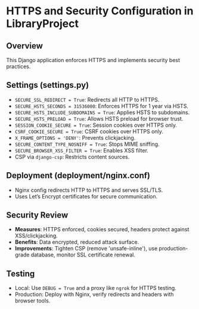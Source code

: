 # HTTPS and Security Configuration in LibraryProject

## Overview
This Django application enforces HTTPS and implements security best practices.

## Settings (settings.py)
- `SECURE_SSL_REDIRECT = True`: Redirects all HTTP to HTTPS.
- `SECURE_HSTS_SECONDS = 31536000`: Enforces HTTPS for 1 year via HSTS.
- `SECURE_HSTS_INCLUDE_SUBDOMAINS = True`: Applies HSTS to subdomains.
- `SECURE_HSTS_PRELOAD = True`: Allows HSTS preload for browser trust.
- `SESSION_COOKIE_SECURE = True`: Session cookies over HTTPS only.
- `CSRF_COOKIE_SECURE = True`: CSRF cookies over HTTPS only.
- `X_FRAME_OPTIONS = 'DENY'`: Prevents clickjacking.
- `SECURE_CONTENT_TYPE_NOSNIFF = True`: Stops MIME sniffing.
- `SECURE_BROWSER_XSS_FILTER = True`: Enables XSS filter.
- CSP via `django-csp`: Restricts content sources.

## Deployment (deployment/nginx.conf)
- Nginx config redirects HTTP to HTTPS and serves SSL/TLS.
- Uses Let’s Encrypt certificates for secure communication.

## Security Review
- **Measures**: HTTPS enforced, cookies secured, headers protect against XSS/clickjacking.
- **Benefits**: Data encrypted, reduced attack surface.
- **Improvements**: Tighten CSP (remove 'unsafe-inline'), use production-grade database, monitor SSL certificate renewal.

## Testing
- Local: Use `DEBUG = True` and a proxy like `ngrok` for HTTPS testing.
- Production: Deploy with Nginx, verify redirects and headers with browser tools.
